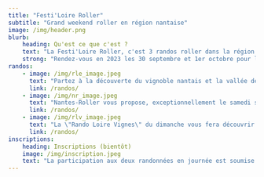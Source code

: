 ```yaml
---
title: "Festi'Loire Roller"
subtitle: "Grand weekend roller en région nantaise"
image: /img/header.png
blurb:
    heading: Qu'est ce que c'est ?
    text: "La Festi'Loire Roller, c'est 3 randos roller dans la région nantaise en un seul week-end ! Découvrez ci-dessous l'édition 2023."
    strong: "Rendez-vous en 2023 les 30 septembre et 1er octobre pour la prochaine édition !"
randos:
    - image: /img/rle_image.jpeg
      text: "Partez à la découverte du vignoble nantais et la vallée de la Sèvre Nantaise. 48km avec une option de 10km le midi."
      link: /randos/
    - image: /img/nr_image.jpeg
      text: "Nantes-Roller vous propose, exceptionnellement le samedi soir, une balade nocture pour découvrir Nantes. 11km"
      link: /randos/
    - image: /img/rlv_image.jpeg
      text: "La \"Rando Loire Vignes\" du dimanche vous fera découvrir le terroir nantais avec une petite dégustation le midi. 42 avec une option de 10km."
      link: /randos/
inscriptions:
    heading: Inscriptions (bientôt)
    image: /img/inscription.jpeg
    text: "La participation aux deux randonnées en journée est soumise à inscription. Ne tardez pas, nous vous réservons un tarif préférentiel jusqu'à mi-juillet, profitez-en !"
---
```


